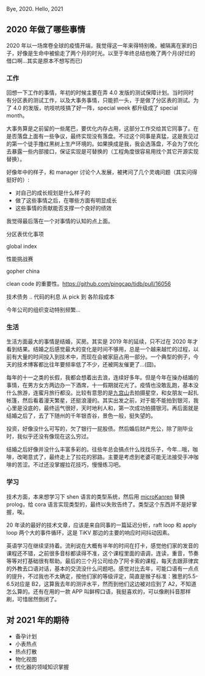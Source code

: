 Bye, 2020. Hello, 2021

## 2020 年做了哪些事情

2020 年以一场席卷全球的疫情开端，我觉得这一年来得特别晚，被隔离在家的日子，好像是生命中被偷走了两个月的时光。以至于年终总结也晚了两个月(好烂的借口啊...其实是原本不想写而已)

### 工作

回想一下工作的事情，年初的时候主要在弄 4.0 发版的测试保障计划。当时同时有分区表的测试工作，以及大事务事情，只能抓一头，于是做了分区表的测试。为了 4.0 的发版，吭吱吭吱搞了好一阵，special week 都升级成了 special month。

大事务算是之前留的一些尾巴，要优化内存占用，这部分工作交给其它同事了。在是否落盘上面有一些争议，最终实现没有落盘。不过这个同事是真猛，这是我见过的第一个徒手撸红黑树上生产环境的。如果换成是我，我会选落盘，不会为了优化去暴露一些内部接口，保证实现是可替换的（工程角度很容易用找个其它开源实现替换）。

好像年中的样子，和 manager 讨论个人发展，被拷问了几个灵魂问题（其实问得挺好的）:

- 对自己的成长规划是什么样子的
- 做了这些事情之后，在哪些方面有明显成长
- 这些事情的贡献能否支撑一个良好的绩效

我觉得最后落在一个对事情的认知的点上面。

分区表优化事项

global index

性能挑战赛

gopher china

clean code 的重要性。https://github.com/pingcap/tidb/pull/16056

技术债务 .. 代码的利息  从 pick 到 各阶段成本

今年公司的组织变动特别频繁...

### 生活

生活方面最大的事情是结婚，买房。其实是 2019 年的延续，只不过在 2020 年才看到结果。结婚之后感觉最大的变化是时间不够用，总是一个越来越忙的过程，以前有大量的时间投入到技术中，而现在会被家庭占用一部分。一个典型的例子，今天的技术博客都比往年要频率低了不少，还被网友催更了...(囧)。

每年的十一之类的长假，我都会想着出去浪，连续好多年。但是今年在操办结婚的事情，在男方女方两边办一下酒席，十一假期就花光了。疫情也没敢乱跑，基本没什么旅游，连蜜月旅行都没。比较有意思的是[九宫山](https://zhuanlan.zhihu.com/p/186426890)去拍摄星空，和女朋友一起扎帐篷，然后看着漫天繁星，还挺浪漫的。其实出发之前，对于能不能拍到银河，我心里是没底的，最终运气很好，天时地利人和，第一次成功拍摄银河。再后面就是结婚之后了，去了下随州的千年银杏谷，景色一般，挺失望的。

投资，好像没什么可写的，欠了银行一屁股债。然后婚后财产充公，除了刚毕业时，我似乎还没有像现在这么穷过。

结婚之后好像并没什么丰富多彩的。往些年总会搞点什么找找乐子，今年...哦，咖啡，改喝意式了，最终走上了拉花的邪路。主要是考虑到老婆可能无法接受手冲咖啡的苦涩。不过还没掌握拉花技巧，慢慢练习吧。

### 学习

技术方面，本来想学习下 shen 语言的类型系统，然后用 [microKanren](micro-kanren.md) 替换 prolog，给 cora 语言实现类型的，最终以失败告终了。类型这个东西并不是好掌握，唉。

20 年读的最好的技术文章，应该是来自同事的一篇延迟分析，raft loop 和 apply loop 两个大的事件循环，这是 TiKV 那边的主要的响应时间抖动因素。

英语学习在继续坚持着。流利说在大概有半年的时间在打卡，感觉他们家的发音的课程还不错，之前很多音标都读得不准，这个课程里面的语调，连读，重音，节奏等等对打基础很有帮助。最后的三个月公司给办了阿卡索的课程，每天去跟菲律宾的外教去口语对话，基本的交流没什么问题吧。感觉对比去年，可能口语有一点点的提升，不过我也不太确定，按他们家的等级评定，简直是猴子标准：雅思的5.5-6.5对应是 B2，这算我去年的测评水平，然而到他们这边被对应到了 A2，不知道怎么算的。还有在用的一款 APP 叫鲜榨口语，我挺喜欢的，可以像刷抖音那样刷，可惜居然倒闭了。

## 对 2021 年的期待

- 备孕计划
- 小表热点
- 热点打散
- 物化视图
- 优化器的领域知识掌握
